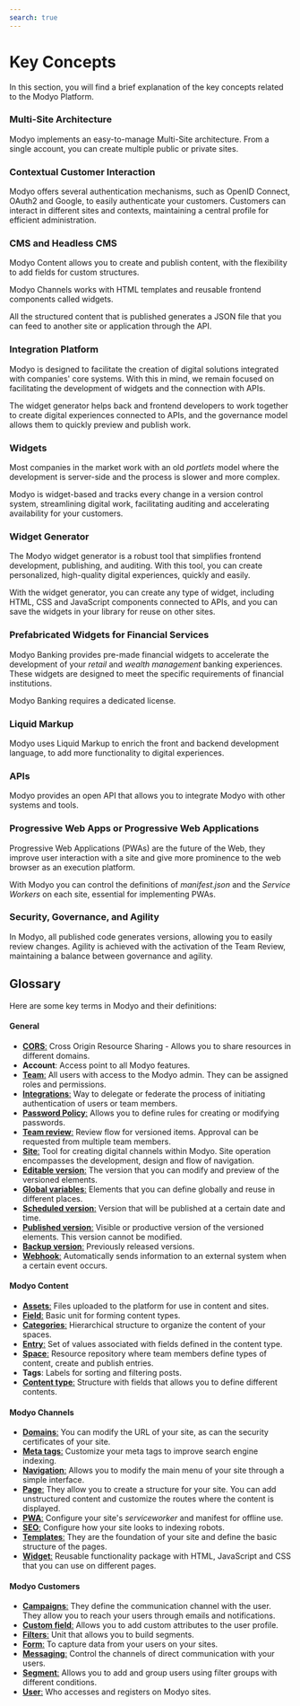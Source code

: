 ```yaml
---
search: true
---
```


# Key Concepts

In this section, you will find a brief explanation of the key concepts related to the Modyo Platform.


### Multi-Site Architecture

Modyo implements an easy-to-manage Multi-Site architecture. From a single account, you can create multiple public or private sites.

### Contextual Customer Interaction

Modyo offers several authentication mechanisms, such as OpenID Connect, OAuth2 and Google, to easily authenticate your customers. Customers can interact in different sites and contexts, maintaining a central profile for efficient administration.

### CMS and Headless CMS

Modyo Content allows you to create and publish content, with the flexibility to add fields for custom structures.

Modyo Channels works with HTML templates and reusable frontend components called widgets.

All the structured content that is published generates a JSON file that you can feed to another site or application through the API.


### Integration Platform

Modyo is designed to facilitate the creation of digital solutions integrated with companies' core systems. With this in mind, we remain focused on facilitating the development of widgets and the connection with APIs.

The widget generator helps back and frontend developers to work together to create digital experiences connected to APIs, and the governance model allows them to quickly preview and publish work.

### Widgets

Most companies in the market work with an old _portlets_ model where the development is server-side and the process is slower and more complex.

Modyo is widget-based and tracks every change in a version control system, streamlining digital work, facilitating auditing and accelerating availability for your customers.

### Widget Generator

The Modyo widget generator is a robust tool that simplifies frontend development, publishing, and auditing. With this tool, you can create personalized, high-quality digital experiences, quickly and easily.

With the widget generator, you can create any type of widget, including HTML, CSS and JavaScript components connected to APIs, and you can save the widgets in your library for reuse on other sites.

### Prefabricated Widgets for Financial Services

Modyo Banking provides pre-made financial widgets to accelerate the development of your _retail_ and _wealth management_ banking experiences. These widgets are designed to meet the specific requirements of financial institutions.

Modyo Banking requires a dedicated license.

### Liquid Markup

Modyo uses Liquid Markup to enrich the front and backend development language, to add more functionality to digital experiences.

### APIs

Modyo provides an open API that allows you to integrate Modyo with other systems and tools.

### Progressive Web Apps or Progressive Web Applications
Progressive Web Applications (PWAs) are the future of the Web, they improve user interaction with a site and give more prominence to the web browser as an execution platform.

With Modyo you can control the definitions of _manifest.json_ and the _Service Workers_ on each site, essential for implementing PWAs.

### Security, Governance, and Agility

In Modyo, all published code generates versions, allowing you to easily review changes. Agility is achieved with the activation of the Team Review, maintaining a balance between governance and agility.

## Glossary
Here are some key terms in Modyo and their definitions:

#### General

* [**CORS**:](/en/platform/core/security.html#access-control-cross-origin-resource-sharing-cors) Cross Origin Resource Sharing - Allows you to share resources in different domains.
* **Account**: Access point to all Modyo features.
* [**Team**:](/en/platform/core/roles.html#team) All users with access to the Modyo admin. They can be assigned roles and permissions.
* [**Integrations**:](/en/platform/core/integrations) Way to delegate or federate the process of initiating authentication of users or team members.
* [**Password Policy**:](/en/platform/core/security.html#password-policy) Allows you to define rules for creating or modifying passwords.
* [**Team review**:](en/platform/core/key-concepts.html#team-review) Review flow for versioned items. Approval can be requested from multiple team members.
* [**Site**:](/en/platform/channels/sites.html) Tool for creating digital channels within Modyo. Site operation encompasses the development, design and flow of navigation.
* [**Editable version**:](/en/platform/core/key-concepts.html#editable) The version that you can modify and preview of the versioned elements.
* [**Global variables**:](en/platform/core/key-concepts.html#global-variables) Elements that you can define globally and reuse in different places.
* [**Scheduled version**:](en/platform/core/key-concepts.html#scheduled) Version that will be published at a certain date and time.
* [**Published version**:](en/platform/core/key-concepts.html#published) Visible or productive version of the versioned elements. This version cannot be modified.
* [**Backup version**:](en/platform/core/key-concepts.html#backups) Previously released versions.
* [**Webhook**:](/en/platform/core/webhooks.html) Automatically sends information to an external system when a certain event occurs.


#### Modyo Content

* [**Assets**:](/en/platform/content/asset-manager.html#about-the-interface) Files uploaded to the platform for use in content and sites.
* [**Field**:](/en/platform/content/types.html#fields) Basic unit for forming content types.
* [**Categories**:](en/platform/content/entries.html#categories) Hierarchical structure to organize the content of your spaces.
* [**Entry**:](/en/platform/content/entries.html) Set of values associated with fields defined in the content type.
* [**Space**:](/en/platform/content/spaces.html) Resource repository where team members define types of content, create and publish entries.
* **Tags**: Labels for sorting and filtering posts.
* [**Content type**:](/en/platform/content/types.html) Structure with fields that allows you to define different contents.


#### Modyo Channels

* [**Domains**:](/en/platform/channels/sites.html#domains) You can modify the URL of your site, as can the security certificates of your site.
* [**Meta tags**:](/en/platform/channels/pages.html#meta-tags) Customize your meta tags to improve search engine indexing.
* [**Navigation**:](/en/platform/channels/navigation.html) Allows you to modify the main menu of your site through a simple interface.
* [**Page**:](/en/platform/channels/pages.html) They allow you to create a structure for your site. You can add unstructured content and customize the routes where the content is displayed.
* [**PWA**:](/en/platform/channels/sites.html#pwa) Configure your site's _serviceworker_ and manifest for offline use.
* [**SEO**:](/en/platform/channels/sites.html#seo) Configure how your site looks to indexing robots.
* [**Templates**:](/en/platform/channels/templates.html) They are the foundation of your site and define the basic structure of the pages.
* [**Widget**:](/en/platform/channels/widgets.html) Reusable functionality package with HTML, JavaScript and CSS that you can use on different pages.

#### Modyo Customers

* [**Campaigns**:](/en/platform/customers/messaging.html#campaigns) They define the communication channel with the user. They allow you to reach your users through emails and notifications.
* [**Custom field**:](/en/platform/customers/settings.html#custom-fields) Allows you to add custom attributes to the user profile.
* [**Filters**:](/en/platform/customers/segments.html#filters) Unit that allows you to build segments.
* [**Form**:](/en/platform/customers/forms.html) To capture data from your users on your sites.
* [**Messaging**:](/en/platform/customers/messaging.html) Control the channels of direct communication with your users.
* [**Segment**:](/en/platform/customers/segments.html) Allows you to add and group users using filter groups with different conditions.
* [**User**:](/en/platform/customers/users.html) Who accesses and registers on Modyo sites.